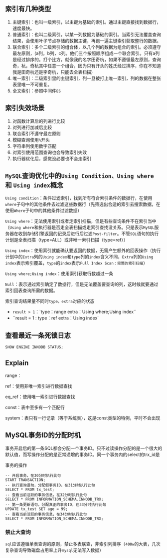 







## 索引有几种类型

1.   主键索引：也叫一级索引，以主键为基础的索引。通过主键直接找到数据行，速度最快。
2.   普通索引：也叫二级索引，以某一列数据为基础的索引。当索引无法覆盖查询结果，会使用叶子节点存储的数据主键，再跑一遍主键索引获取整行的数据。
3.   联合索引：多个二级索引的组合体，以几个列的数据为组合的索引。必须遵守最左原则，(a列，b列，c列。他们三个按照顺序组成一个联合索引。只有a列是经过排序的。打个比方，就像我的名字田奇杭，如果不遵循最左原则，查询奇，杭，奇杭其中任意一个组合，因为只有开头的姓氏经过排序，你在不知道我是田奇杭还是李奇杭，只能去全表扫描)
4.   唯一索引：二级索引里的主键索引，列一旦被打上唯一索引，列的数据在整张表里唯一不可重复。
5.   全文索引：参照中间件`ES`



## 索引失效场景

1.   对函数计算后的列进行比较
2.   对列进行加减后比较
3.   联合索引不遵守最左原则
4.   模糊查询使用`%`开头
5.   字符串列使用数字匹配
6.   对索引使用范围查询也会导致索引失效
7.   执行器优化后，感觉没必要也不会走索引



## `MySQL`查询优化中的`Using Condition、Using where `和 `Using index`概念

`Using condition`：条件过滤索引，找到所有符合索引条件的数据行，在使用`where`子句中的其他条件去过滤这些数据行（先筛选出合适的索引去搜索数据，在使用`Where`子句中的其他条件过滤数据）

`Using where`：无法使用索引或者走索引扫描，但是有些查询条件不在索引当中（`Using where`和执行器是否走全表扫描或走索引查找没关系。只是表示`MySQL`服务器在收到存储引擎返回的记录后进行后过滤`Post-filter`。不管`SQL`语句的执行计划是全表扫描（type=ALL）或非唯一索引扫描（type=ref））

`Using index`：使用索引就能确认要返回的数据，无需产生额外的回表操作（执行计划中的`Extra`列的`Using index`和`type`列的`index`含义不同，`Extra`列的`Using index`表示索引覆盖，`type`的`index`表示`Full Index Scan：完整的索引扫描`）

`Using where;Using index`：使用索引获取行数超过一条

`Null`：表示通过索引确定了数据行，但是无法覆盖要查询的列，这时候就要通过索引回表查询所需的数据。



索引查询结果量不同时`type，extra`对应的状态

- `result > 1`：`type：range	extra：Using where;Using index``
- ``result = 1`：`type：ref	extra：Using index`





## 查看最近一条死锁日志

```sql
SHOW ENGINE INNODB STATUS;
```



## Explain

range：

ref：使用非唯一索引进行数据查找

eq_ref：使用唯一索引进行数据查找

const：表中至多有一个匹配行

system：表只有一行记录（等于系统表），这是const类型的特例，平时不会出现



## MySQL事务ID的分配时机

事务开启后的第一条SQL都会分配一个事务ID。只不过读操作分配的是一个很大的默认值，而写操作分配的是正常递增的事务ID。同一个事务内的select的trx_id是



事务的操作

```mysql
-- 开启事务，在30分时执行此句
START TRANSACTION;
-- 执行查询语句，分配假事务ID，在31分时执行此句
SELECT * FROM tx_test;
-- 查看当前活跃的事务信息，在32分时执行此句
SELECT * FROM INFORMATION_SCHEMA.INNODB_TRX;
-- 第一条更新语句，分配真正的事务ID，在33分时执行此句
UPDATE tx_test SET age = 99;
-- 查看当前活跃的事务信息，在34分时执行此句
SELECT * FROM INFORMATION_SCHEMA.INNODB_TRX;
```



### 禁止大查询

`sql`应该遵循单表查询的原则，禁止多表联查，非索引列排序（`400w`的大表，几次复杂查询导致磁盘占用率上升`mysql`无法写入数据）

